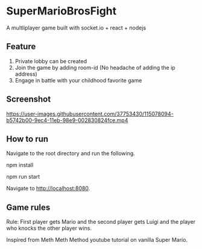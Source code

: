 # SuperMarioBrosFight

A multliplayer game built with socket.io + react + nodejs

## Feature

1) Private lobby can be created
2) Join the game by adding room-id (No headache of adding the ip address)
3) Engage in battle with your childhood favorite game

## Screenshot


https://user-images.githubusercontent.com/37753430/115078094-b5742b00-9ec4-11eb-98e9-002830824fce.mp4


## How to run

Navigate to the root directory and run the following.

npm install

npm run start

Navigate to <http://localhost:8080>.

## Game rules

Rule: First player gets Mario and the second player gets Luigi and the player who knocks the other player wins.




Inspired from Meth Meth Method youtube tutorial on vanilla Super Mario.
